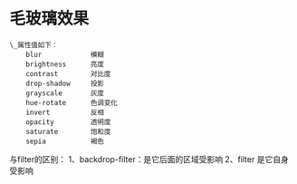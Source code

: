 # 毛玻璃效果
    \_属性值如下：
        blur            模糊
        brightness      亮度
        contrast        对比度
        drop-shadow     投影
        grayscale       灰度
        hue-rotate      色调变化
        invert          反相
        opacity         透明度
        saturate        饱和度
        sepia           褐色

与filter的区别：
1、backdrop-filter：是它后面的区域受影响
2、filter 是它自身受影响